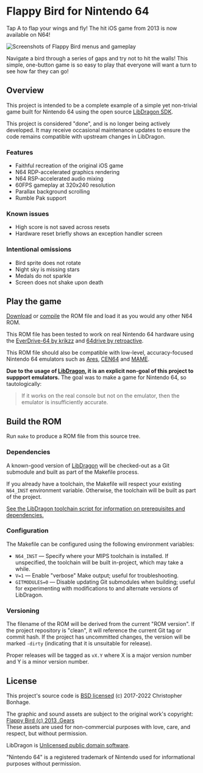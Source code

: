 # Flappy Bird for Nintendo 64

Tap A to flap your wings and fly! The hit iOS game from 2013 is now available on N64!

![Screenshots of Flappy Bird menus and gameplay](./Screenshots.png?raw=true)

 Navigate a bird through a series of gaps and try not to hit the walls! This simple, one-button game is so easy to play that everyone will want a turn to see how far they can go!

## Overview

This project is intended to be a complete example of a simple yet non-trivial game built for Nintendo 64 using the open source [LibDragon SDK](https://dragonminded.com/n64dev/libdragon/).

This project is considered "done", and is no longer being actively developed. It may receive occasional maintenance updates to ensure the code remains compatible with upstream changes in LibDragon.

### Features

* Faithful recreation of the original iOS game
* N64 RDP-accelerated graphics rendering
* N64 RSP-accelerated audio mixing
* 60FPS gameplay at 320x240 resolution
* Parallax background scrolling
* Rumble Pak support

### Known issues

* High score is not saved across resets
* Hardware reset briefly shows an exception handler screen

### Intentional omissions

* Bird sprite does not rotate
* Night sky is missing stars
* Medals do not sparkle
* Screen does not shake upon death

## Play the game

[Download](./FlappyBird-v1.4.z64?raw=true) or [compile](#build-the-rom) the ROM file and load it as you would any other N64 ROM.

This ROM file has been tested to work on real Nintendo 64 hardware using the [EverDrive-64 by krikzz](http://krikzz.com/) and [64drive by retroactive](http://64drive.retroactive.be/).

This ROM file should also be compatible with low-level, accuracy-focused Nintendo 64 emulators such as [Ares](https://ares-emulator.github.io/), [CEN64](https://cen64.com/) and [MAME](http://mamedev.org/).

**Due to the usage of [LibDragon](https://dragonminded.com/n64dev/libdragon/), it is an explicit non-goal of this project to suppport emulators.** The goal was to make a game for Nintendo 64, so tautologically:

> If it works on the real console but not on the emulator, then the emulator is insufficiently accurate.

## Build the ROM

Run `make` to produce a ROM file from this source tree.

### Dependencies

A known-good version of [LibDragon](https://github.com/DragonMinded/libdragon) will be checked-out as a Git submodule and built as part of the Makefile process.

If you already have a toolchain, the Makefile will respect your existing `N64_INST` environment variable. Otherwise, the toolchain will be built as part of the project.

[See the LibDragon toolchain script for information on prerequisites and dependencies.](https://github.com/DragonMinded/libdragon/blob/trunk/tools/build-toolchain.sh)

### Configuration

The Makefile can be configured using the following environment variables:

* `N64_INST` — Specify where your MIPS toolchain is installed. If unspecified, the toolchain will be built in-project, which may take a while.
* `V=1` — Enable "verbose" Make output; useful for troubleshooting.
* `GITMODULES=0` — Disable updating Git submodules when building; useful for experimenting with modifications to and alternate versions of LibDragon.

### Versioning

The filename of the ROM will be derived from the current "ROM version". If the project repository is "clean", it will reference the current Git tag or commit hash. If the project has uncommitted changes, the version will be marked `-dirty` (indicating that it is unsuitable for release).

Proper releases will be tagged as `vX.Y` where X is a major version number and Y is a minor version number.

## License

This project's source code is [BSD licensed](./LICENSE.txt?raw=true) (c) 2017-2022 Christopher Bonhage.

The graphic and sound assets are subject to the original work's copyright: [Flappy Bird (c) 2013 .Gears](https://www.dotgears.com/apps/app_flappy.html)<br />
These assets are used for non-commercial purposes with love, care, and respect, but without permission.

LibDragon is [Unlicensed public domain software](https://github.com/DragonMinded/libdragon/blob/trunk/LICENSE.md?raw=true).

"Nintendo 64" is a registered trademark of Nintendo used for informational purposes without permission.
